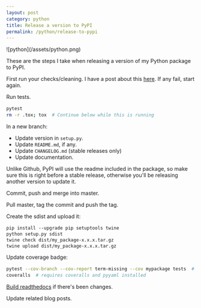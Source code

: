 ```yaml
---
layout: post
category: python
title: Release a version to PyPI
permalink: /python/release-to-pypi
---
```

<div class="wide-logos" markdown="1">
![python](/assets/python.png)
</div>

These are the steps I take when releasing a version of my Python package to
PyPI.

First run your checks/cleaning. I have a post about this [here](/checks). If
any fail, start again.

Run tests.
```sh
pytest
rm -r .tox; tox  # Continue below while this is running
```

In a new branch:
- Update version in `setup.py`.
- Update `README.md`, if any.
- Update `CHANGELOG.md` (stable releases only)
- Update documentation.

<div class="warning">
Unlike Github, PyPI will use the readme included in the package, so make sure
this is right before a stable release, otherwise you'll be releasing another
version to update it.
</div>

Commit, push and merge into master.

Pull master, tag the commit and push the tag.

Create the sdist and upload it:
```
pip install --upgrade pip setuptools twine
python setup.py sdist
twine check dist/my_package-x.x.x.tar.gz
twine upload dist/my_package-x.x.x.tar.gz
```

Update coverage badge:
```sh
pytest --cov-branch --cov-report term-missing --cov mypackage tests  # requires pytest-cov
coveralls  # requires coveralls and pyyaml installed
```

[Build readthedocs](https://composed.blog/trigger-rtd-build) if
there's been changes.  

Update related blog posts.  
